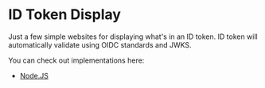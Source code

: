 # ID Token Display

Just a few simple websites for displaying what's in an ID token. ID token will automatically validate using OIDC standards and JWKS.

You can check out implementations here:

- [Node.JS](src/node)
